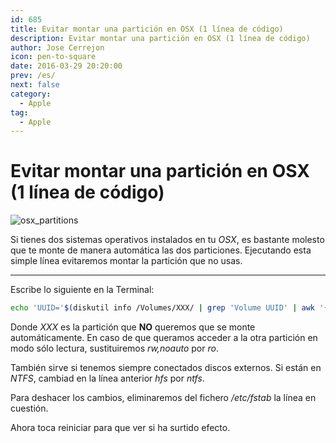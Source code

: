 ```yaml
---
id: 685
title: Evitar montar una partición en OSX (1 línea de código)
description: Evitar montar una partición en OSX (1 línea de código)
author: Jose Cerrejon
icon: pen-to-square
date: 2016-03-29 20:20:00
prev: /es/
next: false
category:
  - Apple
tag:
  - Apple
---
```


# Evitar montar una partición en OSX (1 línea de código)

![osx_partitions](/images/2016/03/osx_partitions.png)

Si tienes dos sistemas operativos instalados en tu *OSX*, es bastante molesto que te monte de manera automática las dos particiones. Ejecutando esta simple línea evitaremos montar la partición que no usas.

- - -
Escribe lo siguiente en la Terminal:

```bash
echo 'UUID='$(diskutil info /Volumes/XXX/ | grep 'Volume UUID' | awk '{ print $3 }') 'none hfs rw,noauto' | sudo tee -a /etc/fstab
```

Donde *XXX* es la partición que **NO** queremos que se monte automáticamente. En caso de que queramos acceder a la otra partición en modo sólo lectura, sustituiremos *rw,noauto* por *ro*.

También sirve si tenemos siempre conectados discos externos. Si están en *NTFS*, cambiad en la línea anterior *hfs* por *ntfs*.

Para deshacer los cambios, eliminaremos del fichero */etc/fstab* la línea en cuestión.

Ahora toca reiniciar para que ver si ha surtido efecto.
